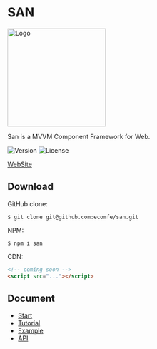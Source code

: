 # SAN 

<p><img src="https://ecomfe.github.io/san/img/logo-colorful.svg" alt="Logo" height="220"></p>

San is a MVVM Component Framework for Web.



<img src="https://img.shields.io/npm/v/san.svg?style=flat-square" alt="Version">
<img src="https://img.shields.io/github/license/ecomfe/san.svg?style=flat-square" alt="License">

[WebSite](http://ecomfe.github.io/san/)


## Download

GitHub clone:

```
$ git clone git@github.com:ecomfe/san.git
```

NPM:

```
$ npm i san
```

CDN:

```html
<!-- coming soon -->
<script src="..."></script>
```

## Document

- [Start](https://ecomfe.github.io/san/tutorial/start/)
- [Tutorial](https://ecomfe.github.io/san/tutorial/setup/)
- [Example](https://ecomfe.github.io/san/example/)
- [API](https://ecomfe.github.io/san/doc/api/)
